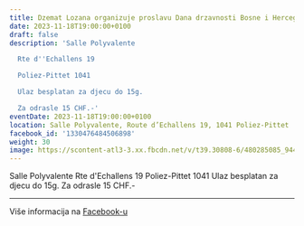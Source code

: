 ```yaml
---
title: Dzemat Lozana organizuje proslavu Dana drzavnosti Bosne i Hercegovine
date: 2023-11-18T19:00:00+0100
draft: false
description: 'Salle Polyvalente

  Rte d''Echallens 19

  Poliez-Pittet 1041

  Ulaz besplatan za djecu do 15g.

  Za odrasle 15 CHF.-'
eventDate: 2023-11-18T19:00:00+0100
location: Salle Polyvalente, Route d’Echallens 19, 1041 Poliez-Pittet
facebook_id: '1330476484506898'
weight: 30
image: https://scontent-atl3-3.xx.fbcdn.net/v/t39.30808-6/480285085_944333661160567_3277375841641556820_n.jpg?_nc_cat=107&ccb=1-7&_nc_sid=9e60e4&_nc_ohc=DT7RdTfVXycQ7kNvwFRf-5x&_nc_oc=AdmZSNWv-iSlu8IAoOe2x6w73Tzans63jjXyFCVpmD5EUs_BUrAbZIQGgEiNGCY5kaU&_nc_zt=23&_nc_ht=scontent-atl3-3.xx&edm=ABTKTjYEAAAA&_nc_gid=jcy-X-hJnaMRwiREyiJOKA&oh=00_AfQ8axjz77GkIvO627FWV5wbtnBs5wvg_VHu71JKPM9Ejw&oe=689222DF
---
```


Salle Polyvalente
Rte d'Echallens 19
Poliez-Pittet 1041
Ulaz besplatan za djecu do 15g.
Za odrasle 15 CHF.-

---

Više informacija na [Facebook-u](https://facebook.com/events/1330476484506898)